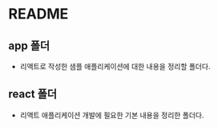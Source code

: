 # README

## app 폴더
- 리액트로 작성한 샘플 애플리케이션에 대한 내용을 정리할 폴더다.

## react 폴더
- 리액트 애플리케이션 개발에 필요한 기본 내용을 정리한 폴더다.

